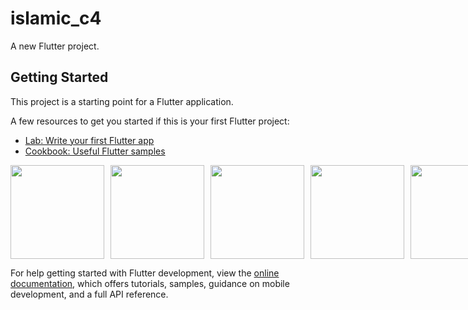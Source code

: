# islamic_c4

A new Flutter project.

## Getting Started

This project is a starting point for a Flutter application.

A few resources to get you started if this is your first Flutter project:

- [Lab: Write your first Flutter app](https://docs.flutter.dev/get-started/codelab)
- [Cookbook: Useful Flutter samples](https://docs.flutter.dev/cookbook)

<div style="display: flex; gap: 10px;">
    <img src="https://github.com/user-attachments/assets/3af62c84-a226-4a72-b43f-1ffc2652b7ba" width="150"/>
    <img src="https://github.com/user-attachments/assets/1f3c45de-0fd1-46f9-94fc-1f4818b92fe5" width="150"/>
    <img src="https://github.com/user-attachments/assets/dc29f5ca-1533-4548-bc51-63a9e8787990" width="150"/>
    <img src="https://github.com/user-attachments/assets/4801d2e4-8b18-4739-a0d9-856bfe43be6c" width="150"/>
    <img src="https://github.com/user-attachments/assets/f6224fc7-649b-46a7-9a7d-3ef523fbb380" width="150"/>
</div>

For help getting started with Flutter development, view the
[online documentation](https://docs.flutter.dev/), which offers tutorials,
samples, guidance on mobile development, and a full API reference.

